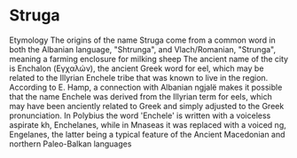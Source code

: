 # Struga
Etymology
The origins of the name Struga come from a common word in both the Albanian language, "Shtrunga", and Vlach/Romanian, "Strunga", meaning a farming enclosure for milking sheep
The ancient name of the city is Enchalon (Εγχαλών), the ancient Greek word for eel, which may be related to the Illyrian Enchele tribe that was known to live in the region. According to E. Hamp, a connection with Albanian ngjalë makes it possible that the name Enchele was derived from the Illyrian term for eels, which may have been anciently related to Greek and simply adjusted to the Greek pronunciation. In Polybius the word 'Enchele' is written with a voiceless aspirate kh, Enchelanes, while in Mnaseas it was replaced with a voiced ng, Engelanes, the latter being a typical feature of the Ancient Macedonian and northern Paleo-Balkan languages
